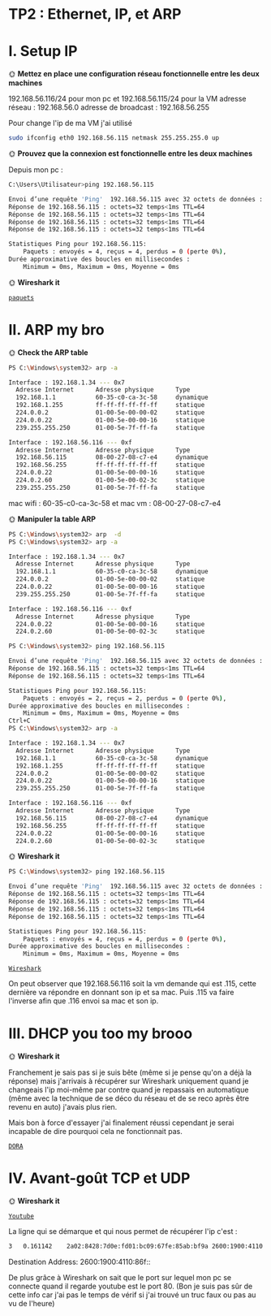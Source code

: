 # TP2 : Ethernet, IP, et ARP

# I. Setup IP

🌞 **Mettez en place une configuration réseau fonctionnelle entre les deux machines**

192.168.56.116/24 pour mon pc et 192.168.56.115/24 pour la VM
adresse réseau : 192.168.56.0
adresse de broadcast : 192.168.56.255

Pour change l'ip de ma VM j'ai utilisé

```bash
sudo ifconfig eth0 192.168.56.115 netmask 255.255.255.0 up
```

🌞 **Prouvez que la connexion est fonctionnelle entre les deux machines**

Depuis mon pc : 

```bash
C:\Users\Utilisateur>ping 192.168.56.115

Envoi d’une requête 'Ping'  192.168.56.115 avec 32 octets de données :
Réponse de 192.168.56.115 : octets=32 temps<1ms TTL=64
Réponse de 192.168.56.115 : octets=32 temps<1ms TTL=64
Réponse de 192.168.56.115 : octets=32 temps<1ms TTL=64
Réponse de 192.168.56.115 : octets=32 temps<1ms TTL=64

Statistiques Ping pour 192.168.56.115:
    Paquets : envoyés = 4, reçus = 4, perdus = 0 (perte 0%),
Durée approximative des boucles en millisecondes :
    Minimum = 0ms, Maximum = 0ms, Moyenne = 0ms
```

🌞 **Wireshark it**

[`paquets`](https://github.com/ValentinBonomo/tp-linux/blob/main/TP%20B2/TP%20numéro%202/file/pingvm.pcapng)

# II. ARP my bro

🌞 **Check the ARP table**

```bash
PS C:\Windows\system32> arp -a

Interface : 192.168.1.34 --- 0x7
  Adresse Internet      Adresse physique      Type
  192.168.1.1           60-35-c0-ca-3c-58     dynamique
  192.168.1.255         ff-ff-ff-ff-ff-ff     statique
  224.0.0.2             01-00-5e-00-00-02     statique
  224.0.0.22            01-00-5e-00-00-16     statique
  239.255.255.250       01-00-5e-7f-ff-fa     statique

Interface : 192.168.56.116 --- 0xf
  Adresse Internet      Adresse physique      Type
  192.168.56.115        08-00-27-08-c7-e4     dynamique
  192.168.56.255        ff-ff-ff-ff-ff-ff     statique
  224.0.0.22            01-00-5e-00-00-16     statique
  224.0.2.60            01-00-5e-00-02-3c     statique
  239.255.255.250       01-00-5e-7f-ff-fa     statique
```
mac wifi : 60-35-c0-ca-3c-58 et mac vm : 08-00-27-08-c7-e4

🌞 **Manipuler la table ARP**

```bash
PS C:\Windows\system32> arp  -d
PS C:\Windows\system32> arp -a

Interface : 192.168.1.34 --- 0x7
  Adresse Internet      Adresse physique      Type
  192.168.1.1           60-35-c0-ca-3c-58     dynamique
  224.0.0.2             01-00-5e-00-00-02     statique
  224.0.0.22            01-00-5e-00-00-16     statique
  239.255.255.250       01-00-5e-7f-ff-fa     statique

Interface : 192.168.56.116 --- 0xf
  Adresse Internet      Adresse physique      Type
  224.0.0.22            01-00-5e-00-00-16     statique
  224.0.2.60            01-00-5e-00-02-3c     statique

PS C:\Windows\system32> ping 192.168.56.115

Envoi d’une requête 'Ping'  192.168.56.115 avec 32 octets de données :
Réponse de 192.168.56.115 : octets=32 temps<1ms TTL=64
Réponse de 192.168.56.115 : octets=32 temps<1ms TTL=64

Statistiques Ping pour 192.168.56.115:
    Paquets : envoyés = 2, reçus = 2, perdus = 0 (perte 0%),
Durée approximative des boucles en millisecondes :
    Minimum = 0ms, Maximum = 0ms, Moyenne = 0ms
Ctrl+C
PS C:\Windows\system32> arp -a

Interface : 192.168.1.34 --- 0x7
  Adresse Internet      Adresse physique      Type
  192.168.1.1           60-35-c0-ca-3c-58     dynamique
  192.168.1.255         ff-ff-ff-ff-ff-ff     statique
  224.0.0.2             01-00-5e-00-00-02     statique
  224.0.0.22            01-00-5e-00-00-16     statique
  239.255.255.250       01-00-5e-7f-ff-fa     statique

Interface : 192.168.56.116 --- 0xf
  Adresse Internet      Adresse physique      Type
  192.168.56.115        08-00-27-08-c7-e4     dynamique
  192.168.56.255        ff-ff-ff-ff-ff-ff     statique
  224.0.0.22            01-00-5e-00-00-16     statique
  224.0.2.60            01-00-5e-00-02-3c     statique
```

🌞 **Wireshark it**

```bash
PS C:\Windows\system32> ping 192.168.56.115

Envoi d’une requête 'Ping'  192.168.56.115 avec 32 octets de données :
Réponse de 192.168.56.115 : octets=32 temps<1ms TTL=64
Réponse de 192.168.56.115 : octets=32 temps<1ms TTL=64
Réponse de 192.168.56.115 : octets=32 temps<1ms TTL=64
Réponse de 192.168.56.115 : octets=32 temps<1ms TTL=64

Statistiques Ping pour 192.168.56.115:
    Paquets : envoyés = 4, reçus = 4, perdus = 0 (perte 0%),
Durée approximative des boucles en millisecondes :
    Minimum = 0ms, Maximum = 0ms, Moyenne = 0ms
```

[`Wireshark`](https://github.com/ValentinBonomo/tp-linux/blob/main/TP%20B2/TP%20numéro%202/file/arp.pcapng)

On peut observer que 192.168.56.116 soit la vm demande qui est .115, cette dernière va répondre en donnant son ip et sa mac. Puis .115 va faire l'inverse afin que .116 envoi sa mac et son ip.

# III. DHCP you too my brooo

🌞 **Wireshark it**

Franchement je sais pas si je suis bête (même si je pense qu'on a déjà la réponse) mais j'arrivais à récupérer sur Wireshark uniquement quand je changeais l'ip moi-même par contre quand je repassais en automatique (même avec la technique de se déco du réseau et de se reco après être revenu en auto) j'avais plus rien.

Mais bon à force d'essayer j'ai finalement réussi cependant je serai incapable de dire pourquoi cela ne fonctionnait pas.

[`DORA`](https://github.com/ValentinBonomo/tp-linux/blob/main/TP%20B2/TP%20numéro%202/file/DORA.pcapng)

# IV. Avant-goût TCP et UDP

🌞 **Wireshark it**

[`Youtube`](https://github.com/ValentinBonomo/tp-linux/blob/main/TP%20B2/TP%20numéro%202/file/youtube.pcapng)

La ligne qui se démarque et qui nous permet de récupérer l'ip c'est : 

```bash
3	0.161142	2a02:8428:7d0e:fd01:bc09:67fe:85ab:bf9a	2600:1900:4110:86f::	HTTP	429	GET /edgedl/release2/chrome_component/jidqkq3chldj4rszrmjnge4u5m_373/efniojlnjndmcbiieegkicadnoecjjef_373_all_mjjfnxpyh6h7gc4kx3jinlte3q.crx3 HTTP/1.1 
```
Destination Address: 2600:1900:4110:86f:: 

De plus grâce à Wireshark on sait que le port sur lequel mon pc se connecte quand il regarde youtube est le port 80.
(Bon je suis pas sûr de cette info car j'ai pas le temps de vérif si j'ai trouvé un truc faux ou pas au vu de l'heure)
